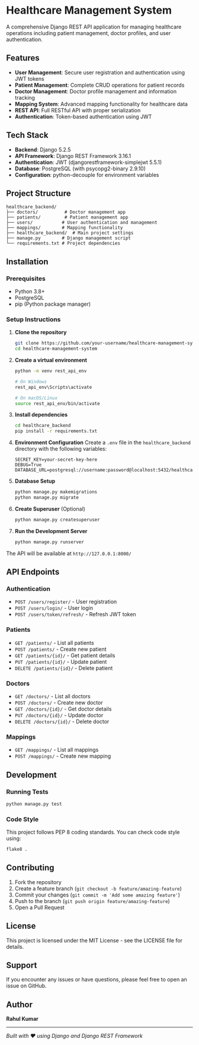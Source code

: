 # Healthcare Management System

A comprehensive Django REST API application for managing healthcare operations including patient management, doctor profiles, and user authentication.

## Features

- **User Management**: Secure user registration and authentication using JWT tokens
- **Patient Management**: Complete CRUD operations for patient records
- **Doctor Management**: Doctor profile management and information tracking
- **Mapping System**: Advanced mapping functionality for healthcare data
- **REST API**: Full RESTful API with proper serialization
- **Authentication**: Token-based authentication using JWT

## Tech Stack

- **Backend**: Django 5.2.5
- **API Framework**: Django REST Framework 3.16.1
- **Authentication**: JWT (djangorestframework-simplejwt 5.5.1)
- **Database**: PostgreSQL (with psycopg2-binary 2.9.10)
- **Configuration**: python-decouple for environment variables

## Project Structure

```
healthcare_backend/
├── doctors/          # Doctor management app
├── patients/         # Patient management app
├── users/           # User authentication and management
├── mappings/        # Mapping functionality
├── healthcare_backend/  # Main project settings
├── manage.py        # Django management script
└── requirements.txt # Project dependencies
```

## Installation

### Prerequisites

- Python 3.8+
- PostgreSQL
- pip (Python package manager)

### Setup Instructions

1. **Clone the repository**
   ```bash
   git clone https://github.com/your-username/healthcare-management-system.git
   cd healthcare-management-system
   ```

2. **Create a virtual environment**
   ```bash
   python -m venv rest_api_env
   
   # On Windows
   rest_api_env\Scripts\activate
   
   # On macOS/Linux
   source rest_api_env/bin/activate
   ```

3. **Install dependencies**
   ```bash
   cd healthcare_backend
   pip install -r requirements.txt
   ```

4. **Environment Configuration**
   Create a `.env` file in the `healthcare_backend` directory with the following variables:
   ```env
   SECRET_KEY=your-secret-key-here
   DEBUG=True
   DATABASE_URL=postgresql://username:password@localhost:5432/healthcare_db
   ```

5. **Database Setup**
   ```bash
   python manage.py makemigrations
   python manage.py migrate
   ```

6. **Create Superuser** (Optional)
   ```bash
   python manage.py createsuperuser
   ```

7. **Run the Development Server**
   ```bash
   python manage.py runserver
   ```

The API will be available at `http://127.0.0.1:8000/`

## API Endpoints

### Authentication
- `POST /users/register/` - User registration
- `POST /users/login/` - User login
- `POST /users/token/refresh/` - Refresh JWT token

### Patients
- `GET /patients/` - List all patients
- `POST /patients/` - Create new patient
- `GET /patients/{id}/` - Get patient details
- `PUT /patients/{id}/` - Update patient
- `DELETE /patients/{id}/` - Delete patient

### Doctors
- `GET /doctors/` - List all doctors
- `POST /doctors/` - Create new doctor
- `GET /doctors/{id}/` - Get doctor details
- `PUT /doctors/{id}/` - Update doctor
- `DELETE /doctors/{id}/` - Delete doctor

### Mappings
- `GET /mappings/` - List all mappings
- `POST /mappings/` - Create new mapping

## Development

### Running Tests
```bash
python manage.py test
```

### Code Style
This project follows PEP 8 coding standards. You can check code style using:
```bash
flake8 .
```

## Contributing

1. Fork the repository
2. Create a feature branch (`git checkout -b feature/amazing-feature`)
3. Commit your changes (`git commit -m 'Add some amazing feature'`)
4. Push to the branch (`git push origin feature/amazing-feature`)
5. Open a Pull Request

## License

This project is licensed under the MIT License - see the LICENSE file for details.

## Support

If you encounter any issues or have questions, please feel free to open an issue on GitHub.

## Author

**Rahul Kumar**

---

*Built with ❤️ using Django and Django REST Framework*


